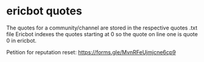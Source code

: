 # ericbot quotes
The quotes for a community/channel are stored in the respective quotes <channel>.txt file
Ericbot indexes the quotes starting at 0 so the quote on line one is quote 0 in ericbot.

Petition for reputation reset: https://forms.gle/MvnRFeUjmjcne6cp9